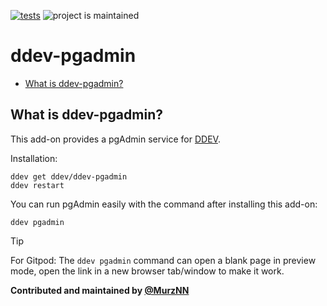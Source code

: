 [![tests](https://github.com/MurzNN/ddev-pgadmin/actions/workflows/tests.yml/badge.svg)](https://github.com/MurzNN/ddev-pgadmin/actions/workflows/tests.yml) ![project is maintained](https://img.shields.io/maintenance/yes/2024.svg)

# ddev-pgadmin <!-- omit in toc -->

* [What is ddev-pgadmin?](#what-is-ddev-pgadmin)

## What is ddev-pgadmin?

This add-on provides a pgAdmin service for [DDEV](https://github.com/ddev/ddev/).

Installation:

```
ddev get ddev/ddev-pgadmin
ddev restart
```

You can run pgAdmin easily with the command after installing this add-on:

```
ddev pgadmin
```

> [!TIP]
> For Gitpod: The `ddev pgadmin` command can open a blank page in preview mode, open the link in a new browser tab/window to make it work.

**Contributed and maintained by [@MurzNN](https://github.com/MurzNN)**
